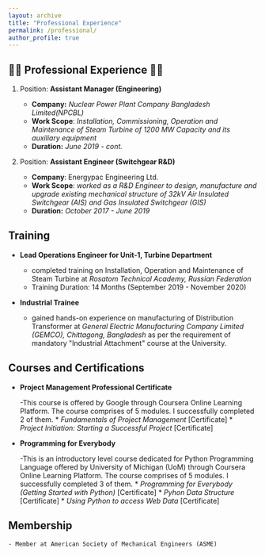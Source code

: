 ```yaml
---
layout: archive
title: "Professional Experience"
permalink: /professional/
author_profile: true
---
```

:construction_worker_man: **Professional Experience** :construction_worker_man:
---
1. Position: **Assistant Manager (Engineering)**
     
    - **Company:** *Nuclear Power Plant Company Bangladesh Limited(NPCBL)* 
    - **Work Scope**: *Installation, Commissioning, Operation and Maintenance of Steam Turbine of 1200 MW Capacity and its auxiliary equipment*
    - **Duration:** *June 2019 - cont.*

2. Position: **Assistant Engineer (Switchgear R&D)**
    - **Company**: Energypac Engineering Ltd.
    - **Work Scope**: *worked as a R&D Engineer to design, manufacture and upgrade existing mechanical structure of 32kV Air Insulated Switchgear (AIS) and Gas Insulated       Switchgear (GIS)*
    - **Duration:** *October 2017 - June 2019*

**Training**
---
*  **Lead Operations Engineer for Unit-1, Turbine Department**
    - completed training on Installation, Operation and Maintenance of Steam Turbine at *Rosatom Technical Academy, Russian Federation* 
    - Training Duration: 14 Months (September 2019 - November 2020)

*   **Industrial Trainee**
     - gained hands-on experience on manufacturing of Distribution Transformer at *General Electric Manufacturing Company Limited (GEMCO), Chittagong, Bangladesh* as per the  requirement of mandatory "Industrial Attachment" course at the University.

**Courses and Certifications**
---

*  **Project Management Professional Certificate**

    -This course is offered by Google through Coursera Online Learning Platform. The course comprises of 5 modules. I successfully completed 2 of them.
        * *Fundamentals of Project Management* [Certificate]
        * *Project Initiation: Starting a Successful Project* [Certificate]

*  **Programming for Everybody**
   
   -This is an introductory level course dedicated for Python Programming Language offered by University of Michigan (UoM) through Coursera Online Learning Platform. The course comprises of 5 modules. I successfully completed 3 of them.
        * *Programming for Everybody (Getting Started with Python)* [Certificate]
        * *Pyhon Data Structure* [Certificate]
        * *Using Python to access Web Data* [Certificate]

**Membership**
---
    - Member at American Society of Mechanical Engineers (ASME)
